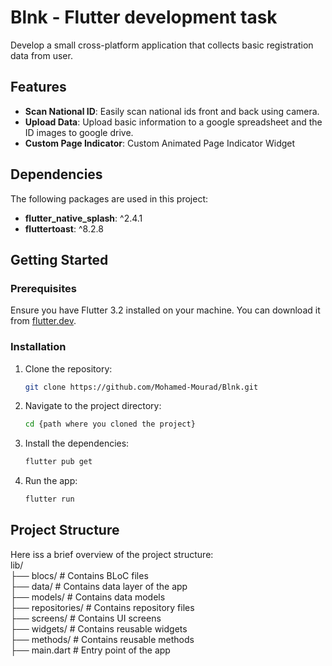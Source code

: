 # Blnk - Flutter development task

Develop a small cross-platform application that collects basic registration data from user.

## Features

- **Scan National ID**: Easily scan national ids front and back using camera.
- **Upload Data**: Upload basic information to a google spreadsheet and the ID images to google drive.
- **Custom Page Indicator**: Custom Animated Page Indicator Widget

## Dependencies

The following packages are used in this project:

- **flutter_native_splash**: ^2.4.1
- **fluttertoast**: ^8.2.8


## Getting Started

### Prerequisites

Ensure you have Flutter 3.2 installed on your machine. You can download it from [flutter.dev](https://flutter.dev/).

### Installation

1. Clone the repository:
   ```sh
   git clone https://github.com/Mohamed-Mourad/Blnk.git

2. Navigate to the project directory:
   ```sh
   cd {path where you cloned the project}
3. Install the dependencies:
   ```sh
   flutter pub get

4. Run the app:
   ```sh
   flutter run

## Project Structure

Here iss a brief overview of the project structure:  
lib/  
├── blocs/               # Contains BLoC files  
├── data/                # Contains data layer of the app  
├── models/              # Contains data models  
├── repositories/        # Contains repository files  
├── screens/             # Contains UI screens  
├── widgets/             # Contains reusable widgets  
├── methods/             # Contains reusable methods  
├── main.dart            # Entry point of the app